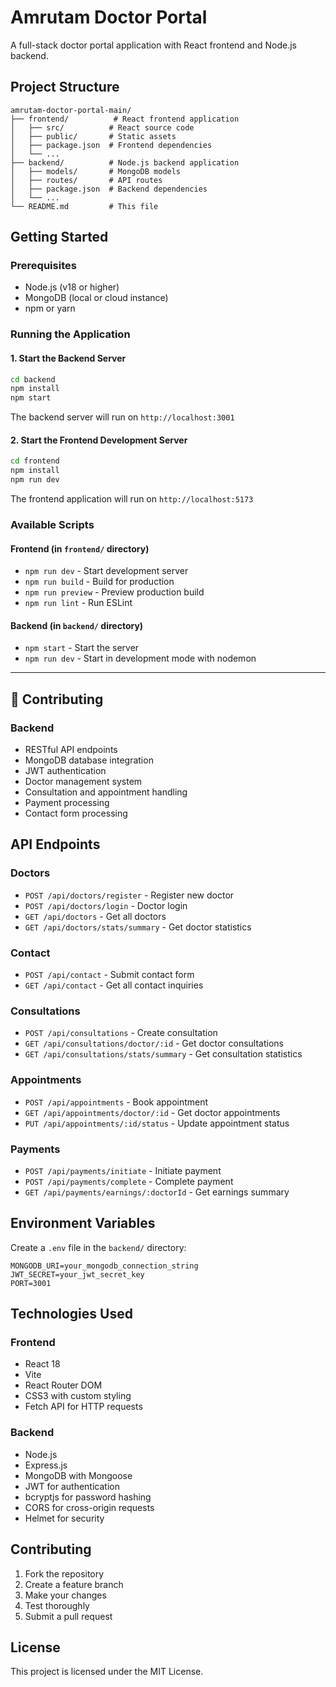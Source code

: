 # Amrutam Doctor Portal

A full-stack doctor portal application with React frontend and Node.js backend.

## Project Structure

```
amrutam-doctor-portal-main/
├── frontend/          # React frontend application
│   ├── src/          # React source code
│   ├── public/       # Static assets
│   ├── package.json  # Frontend dependencies
│   └── ...
├── backend/          # Node.js backend application
│   ├── models/       # MongoDB models
│   ├── routes/       # API routes
│   ├── package.json  # Backend dependencies
│   └── ...
└── README.md         # This file
```

## Getting Started

### Prerequisites

- Node.js (v18 or higher)
- MongoDB (local or cloud instance)
- npm or yarn

### Running the Application

#### 1. Start the Backend Server

```bash
cd backend
npm install
npm start
```

The backend server will run on `http://localhost:3001`

#### 2. Start the Frontend Development Server

```bash
cd frontend
npm install
npm run dev
```

The frontend application will run on `http://localhost:5173`

### Available Scripts

#### Frontend (in `frontend/` directory)
- `npm run dev` - Start development server
- `npm run build` - Build for production
- `npm run preview` - Preview production build
- `npm run lint` - Run ESLint

#### Backend (in `backend/` directory)
- `npm start` - Start the server
- `npm run dev` - Start in development mode with nodemon

---

## 🤝 Contributing

### Backend
- RESTful API endpoints
- MongoDB database integration
- JWT authentication
- Doctor management system
- Consultation and appointment handling
- Payment processing
- Contact form processing

## API Endpoints

### Doctors
- `POST /api/doctors/register` - Register new doctor
- `POST /api/doctors/login` - Doctor login
- `GET /api/doctors` - Get all doctors
- `GET /api/doctors/stats/summary` - Get doctor statistics

### Contact
- `POST /api/contact` - Submit contact form
- `GET /api/contact` - Get all contact inquiries

### Consultations
- `POST /api/consultations` - Create consultation
- `GET /api/consultations/doctor/:id` - Get doctor consultations
- `GET /api/consultations/stats/summary` - Get consultation statistics

### Appointments
- `POST /api/appointments` - Book appointment
- `GET /api/appointments/doctor/:id` - Get doctor appointments
- `PUT /api/appointments/:id/status` - Update appointment status

### Payments
- `POST /api/payments/initiate` - Initiate payment
- `POST /api/payments/complete` - Complete payment
- `GET /api/payments/earnings/:doctorId` - Get earnings summary

## Environment Variables

Create a `.env` file in the `backend/` directory:

```env
MONGODB_URI=your_mongodb_connection_string
JWT_SECRET=your_jwt_secret_key
PORT=3001
```

## Technologies Used

### Frontend
- React 18
- Vite
- React Router DOM
- CSS3 with custom styling
- Fetch API for HTTP requests

### Backend
- Node.js
- Express.js
- MongoDB with Mongoose
- JWT for authentication
- bcryptjs for password hashing
- CORS for cross-origin requests
- Helmet for security

## Contributing

1. Fork the repository
2. Create a feature branch
3. Make your changes
4. Test thoroughly
5. Submit a pull request

## License

This project is licensed under the MIT License.

